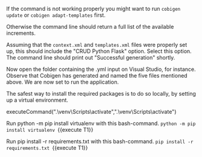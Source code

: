 If the command is not working properly you might want to run `cobigen update` or `cobigen adapt-templates` first. 

Otherwise the command line should return a full list of the available increments. 

Assuming that the `context.xml` and `templates.xml` files were properly set up, this should include the &#34;CRUD Python Flask&#34; option. Select this option. The command line should print out &#34;Successful generation&#34; shortly.


Now open the folder containing the .yml input on Visual Studio, for instance. Observe that Cobigen has generated and named the five files mentioned above. We are now set to run the application.

The safest way to install the required packages is to do so locally, by setting up a virtual environment. 

executeCommand(&#34;.\venv\Scripts\activate&#34;,&#34;.\venv\Scripts\activate&#34;)






Run python -m pip install virtualenv with this bash-command.
`python -m pip install virtualenv `{{execute T1}} 








Run pip install -r requirements.txt with this bash-command.
`pip install -r requirements.txt `{{execute T1}} 



